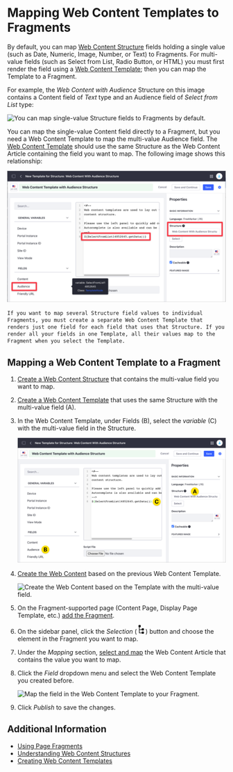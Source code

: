 # Mapping Web Content Templates to Fragments

By default, you can map [Web Content Structure](../../../content-authoring-and-management/web-content/web-content-structures/understanding-web-content-structures.md) fields holding a single value (such as Date, Numeric, Image, Number, or Text) to Fragments. For multi-value fields (such as Select from List, Radio Button, or HTML) you must first render the field using a [Web Content Template](../../../content-authoring-and-management/web-content/web-content-templates/creating-web-content-templates.md); then you can map the Template to a Fragment.

For example, the *Web Content with Audience* Structure on this image contains a Content field of *Text* type and an Audience field of *Select from List* type:

![You can map single-value Structure fields to Fragments by default.](./mapping-web-content-templates-to-fragments/images/02.png)

You can map the single-value Content field directly to a Fragment, but you need a Web Content Template to map the multi-value Audience field. The [Web Content Template](../../../content-authoring-and-management/web-content/web-content-templates/creating-web-content-templates.md) should use the same Structure as the Web Content Article containing the field you want to map. The following image shows this relationship:

![Create a Web Content Template that uses the Same Structure as the Web Content Article.](./mapping-web-content-templates-to-fragments/images/07.png)

```{note}
If you want to map several Structure field values to individual Fragments, you must create a separate Web Content Template that renders just one field for each field that uses that Structure. If you render all your fields in one Template, all their values map to the Fragment when you select the Template.
```

## Mapping a Web Content Template to a Fragment

1. [Create a Web Content Structure](../../../content-authoring-and-management/web-content/web-content-structures/creating-structures.md) that contains the multi-value field you want to map.
1. [Create a Web Content Template](../../../content-authoring-and-management/web-content/web-content-templates/creating-web-content-templates.md) that uses the same Structure with the multi-value field (A).
1. In the Web Content Template, under Fields (B), select the _variable_ (C) with the multi-value field in the Structure.

    ![Create a Web Content Template based on the Structure with the multi-value field.](./mapping-web-content-templates-to-fragments/images/08.png)

1. [Create the Web Content](../../../content-authoring-and-management/web-content/web-content-articles/adding-a-basic-web-content-article.md) based on the previous Web Content Template.

    ![Create the Web Content based on the Template with the multi-value field.](./mapping-web-content-templates-to-fragments/images/01.png)

1. On the Fragment-supported page (Content Page, Display Page Template, etc.) [add the Fragment](../../creating-pages/building-and-managing-content-pages/adding-elements-to-content-pages.md).
1. On the sidebar panel, click the *Selection* (![Selection](../../../images/icon-pages-tree.png)) button and choose the element in the Fragment you want to map.
1. Under the *Mapping* section, [select and map](../../creating-pages/building-and-managing-content-pages/configuring-elements-on-content-pages.md#mapping-content) the Web Content Article that contains the value you want to map.
1. Click the *Field* dropdown menu and select the Web Content Template you created before.

    ![Map the field in the Web Content Template to your Fragment.](./mapping-web-content-templates-to-fragments/images/04.png)

1. Click *Publish* to save the changes.

## Additional Information

- [Using Page Fragments](../../displaying-content/using-fragments/using-page-fragments.md)
- [Understanding Web Content Structures](../../../content-authoring-and-management/web-content/web-content-structures/understanding-web-content-structures.md)
- [Creating Web Content Templates](../../../content-authoring-and-management/web-content/web-content-templates/creating-web-content-templates.md)
